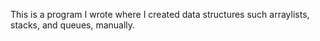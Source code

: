 This is a program I wrote where I created data structures such arraylists, stacks, and queues, manually.
